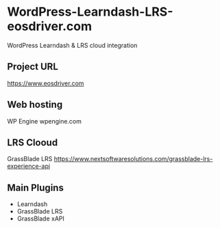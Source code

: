 # WordPress-Learndash-LRS-eosdriver.com
 WordPress Learndash & LRS cloud integration 

## Project URL
 https://www.eosdriver.com
 
## Web hosting
 WP Engine
 wpengine.com
 
## LRS Clooud
GrassBlade LRS 
https://www.nextsoftwaresolutions.com/grassblade-lrs-experience-api

## Main Plugins 
- Learndash
- GrassBlade LRS
- GrassBlade xAPI
  
